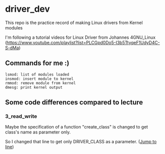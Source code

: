 # driver_dev
This repo is the practice record of making Linux drivers from Kernel modules


I'm following a tutorial videos for Linux Driver from Johannes 4GNU_Linux (https://www.youtube.com/playlist?list=PLCGpd0Do5-I3b5TtyqeF1UdyD4C-S-dMa)

## Commands for me :)
```
lsmod: list of modules loaded
insmod: insert module to kernel
rmmod: remove module from kernel
dmesg: print kernel output
```

## Some code differences compared to lecture
### 3_read_write 
Maybe the specification of a function "create_class" is changed to get class's name as parameter only. 

So I changed that line to get only DRIVER_CLASS as a parameter. ([Jump to line](https://github.com/Mindarlynn/driver_dev/blob/master/3_read_write/read_write.c#L105))